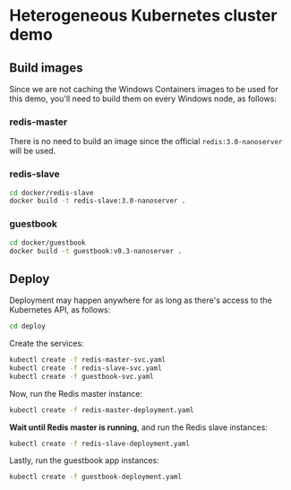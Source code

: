 # Heterogeneous Kubernetes cluster demo

## Build images

Since we are not caching the Windows Containers images to be used for this demo, you'll need to build them on every Windows node, as follows:

### redis-master

There is no need to build an image since the official `redis:3.0-nanoserver` will be used.

### redis-slave

```sh
cd docker/redis-slave
docker build -t redis-slave:3.0-nanoserver .
```

### guestbook

```sh
cd docker/guestbook
docker build -t guestbook:v0.3-nanoserver .
```

## Deploy

Deployment may happen anywhere for as long as there's access to the Kubernetes API, as follows:

```sh
cd deploy
```

Create the services:
```sh
kubectl create -f redis-master-svc.yaml
kubectl create -f redis-slave-svc.yaml
kubectl create -f guestbook-svc.yaml
```

Now, run the Redis master instance:
```sh
kubectl create -f redis-master-deployment.yaml
```

**Wait until Redis master is running**, and run the Redis slave instances:
```sh
kubectl create -f redis-slave-deployment.yaml
```

Lastly, run the guestbook app instances:
```sh
kubectl create -f guestbook-deployment.yaml
```